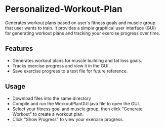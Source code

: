 # Personalized-Workout-Plan

Generates workout plans based on user's fitness goals and muscle group that user wants to train. It provides a simple graphical user interface (GUI) for generating workout plans and tracking your exercise progress over time.

## Features

- Generates workout plans for muscle building and fat loss goals.
- Tracks exercise progress and view it in the GUI.
- Save exercise progress to a text file for future reference.
  
## Usage

+ Download files into the same directory
+ Compile and run the WorkoutPlanGUI.java file to open the GUI.
+ Select your fitness goal and muscle group, then click "Generate Workout" to create a workout plan.
+ Click "Show Progress" to view your exercise progress.
